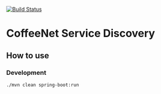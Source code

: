 [![Build Status](https://travis-ci.org/coffeenet/coffeenet-discovery.svg?branch=master)](https://travis-ci.org/coffeenet/coffeenet-discovery)

# CoffeeNet Service Discovery

## How to use

### Development

```bash
./mvn clean spring-boot:run
```
